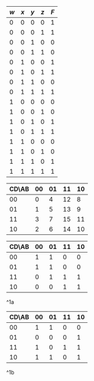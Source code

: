 
| $w$ | $x$ | $y$ | $z$ | $F$ |
| --- | --- | --- | --- | --- |
| 0   | 0   | 0   | 0   | 1   |
| 0   | 0   | 0   | 1   | 1   |
| 0   | 0   | 1   | 0   | 0   |
| 0   | 0   | 1   | 1   | 0   |
| 0   | 1   | 0   | 0   | 1   |
| 0   | 1   | 0   | 1   | 1   |
| 0   | 1   | 1   | 0   | 0   |
| 0   | 1   | 1   | 1   | 1   |
| 1   | 0   | 0   | 0   | 0   |
| 1   | 0   | 0   | 1   | 0   |
| 1   | 0   | 1   | 0   | 1   |
| 1   | 0   | 1   | 1   | 1   |
| 1   | 1   | 0   | 0   | 0   |
| 1   | 1   | 0   | 1   | 0   |
| 1   | 1   | 1   | 0   | 1   |
| 1   | 1   | 1   | 1   | 1   | 

| CD\\AB | 00  | 01  | 11  | 10  |
| ------ | --- | --- | --- | --- |
| 00     | 0   | 4   | 12  | 8   |
| 01     | 1   | 5   | 13  | 9   |
| 11     | 3   | 7   | 15  | 11  |
| 10     | 2   | 6   | 14  | 10  |

| CD\\AB | 00  | 01  | 11  | 10  |
| ------ | --- | --- | --- | --- |
| 00     | 1    | 1    | 0    | 0    |
| 01     | 1    | 1    | 0    | 0    |
| 11     | 0    | 1    | 1    | 1    |
| 10     | 0    | 0    | 1    | 1    |
^1a

| CD\\AB | 00  | 01  | 11  | 10  |
| ------ | --- | --- | --- | --- |
| 00     | 1    | 1    | 0    | 0    |
| 01     | 0    | 0    | 0    | 1    |
| 11     | 1    | 0    | 1    | 1    |
| 10     | 1    | 1    | 0    | 1    |
^1b